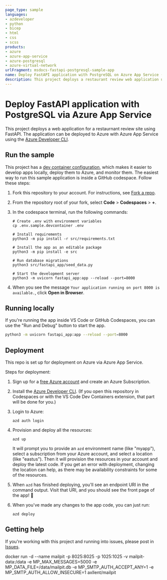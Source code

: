 ```yaml
---
page_type: sample
languages:
- azdeveloper
- python
- bicep
- html
- css
- scss
products:
- azure
- azure-app-service
- azure-postgresql
- azure-virtual-network
urlFragment: msdocs-fastapi-postgresql-sample-app
name: Deploy FastAPI application with PostgreSQL on Azure App Service (Python)
description: This project deploys a restaurant review web application using FastAPI with Python and Azure Database for PostgreSQL - Flexible Server. It's set up for easy deployment with the Azure Developer CLI.
---
```

<!-- YAML front-matter schema: https://review.learn.microsoft.com/en-us/help/contribute/samples/process/onboarding?branch=main#supported-metadata-fields-for-readmemd -->

# Deploy FastAPI application with PostgreSQL via Azure App Service

This project deploys a web application for a restaurnant review site using FastAPI. The application can be deployed to Azure with Azure App Service using the [Azure Developer CLI](https://learn.microsoft.com/azure/developer/azure-developer-cli/overview).


## Run the sample

This project has a [dev container configuration](.devcontainer/), which makes it easier to develop apps locally, deploy them to Azure, and monitor them. The easiest way to run this sample application is inside a GitHub codespace. Follow these steps:

1. Fork this repository to your account. For instructions, see [Fork a repo](https://docs.github.com/get-started/quickstart/fork-a-repo).

1. From the repository root of your fork, select **Code** > **Codespaces** > **+**.

1. In the codespace terminal, run the following commands:

    ```shell
    # Create .env with environment variables
    cp .env.sample.devcontainer .env

    # Install requirements
    python3 -m pip install -r src/requirements.txt

    # Install the app as an editable package
    python3 -m pip install -e src

    # Run database migrations
    python3 src/fastapi_app/seed_data.py

    # Start the development server
    python3 -m uvicorn fastapi_app:app --reload --port=8000
    ```

1. When you see the message `Your application running on port 8000 is available.`, click **Open in Browser**.

## Running locally

If you're running the app inside VS Code or GitHub Codespaces, you can use the "Run and Debug" button to start the app.

```sh
python3 -m uvicorn fastapi_app:app --reload --port=8000
```

## Deployment

This repo is set up for deployment on Azure via Azure App Service.

Steps for deployment:

1. Sign up for a [free Azure account](https://azure.microsoft.com/free/) and create an Azure Subscription.
2. Install the [Azure Developer CLI](https://learn.microsoft.com/azure/developer/azure-developer-cli/install-azd). (If you open this repository in Codespaces or with the VS Code Dev Containers extension, that part will be done for you.)
3. Login to Azure:

    ```shell
    azd auth login
    ```

4. Provision and deploy all the resources:

    ```shell
    azd up
    ```

    It will prompt you to provide an `azd` environment name (like "myapp"), select a subscription from your Azure account, and select a location (like "eastus"). Then it will provision the resources in your account and deploy the latest code. If you get an error with deployment, changing the location can help, as there may be availability constraints for some of the resources.

5. When `azd` has finished deploying, you'll see an endpoint URI in the command output. Visit that URI, and you should see the front page of the app! 🎉

6. When you've made any changes to the app code, you can just run:

    ```shell
    azd deploy
    ```

## Getting help

If you're working with this project and running into issues, please post in [Issues](/issues).


docker run -d --name mailpit -p 8025:8025 -p 1025:1025 -v mailpit-data:/data -e MP_MAX_MESSAGES=5000 -e MP_DATA_FILE=/data/mailpit.db -e MP_SMTP_AUTH_ACCEPT_ANY=1 -e MP_SMTP_AUTH_ALLOW_INSECURE=1 axllent/mailpit
